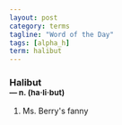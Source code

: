 ```yaml
---
layout: post
category: terms
tagline: "Word of the Day"
tags: [alpha_h]
term: halibut
---
```


<h3>Halibut<br/> <small>&mdash; n. (ha<span>&middot;</span>li<span>&middot;</span>but)</small></h3>
<p><ol>
<li>Ms. Berry's fanny</li>
</ol></p>
